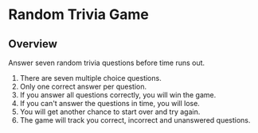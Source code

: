 # Random Trivia Game

## Overview

 Answer seven random trivia questions before time runs out.

1. There are seven multiple choice questions.
2. Only one correct answer per question.
3. If you answer all questions correctly, you will win the game.
4. If you can't answer the questions in time, you will lose.
5. You will get another chance to start over and try again.
6. The game will track you correct, incorrect and unanswered questions.


